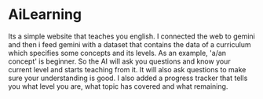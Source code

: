 # AiLearning
Its a simple website that teaches you english. I connected the web to gemini and then i feed gemini with a dataset that contains the data of a curriculum which specifies some concepts and its levels. As an example, 'a/an concept' is beginner. So the AI will ask you questions and know your current level and starts teaching from it. It will also ask questions to make sure your understanding is good. I also added a progress tracker that tells you what level you are, what topic has covered and what remaining.
